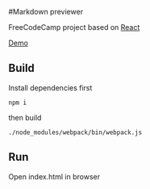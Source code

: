 #Markdown previewer

FreeCodeCamp project based on [React](https://facebook.github.io/react/)

[Demo](http://codepen.io/VadimDez/full/pgadjj/)

## Build

Install dependencies first

```
npm i
```

then build

```
./node_modules/webpack/bin/webpack.js 
```

## Run

Open index.html in browser